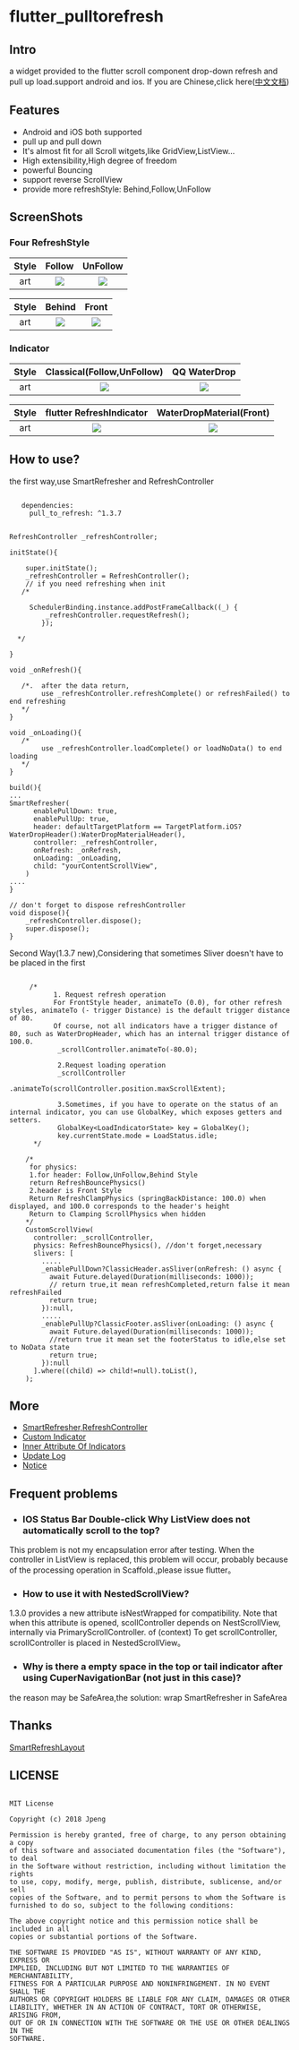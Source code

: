 # flutter_pulltorefresh

## Intro
a widget provided to the flutter scroll component drop-down refresh and pull up load.support android and ios.
If you are Chinese,click here([中文文档](https://github.com/peng8350/flutter_pulltorefresh/blob/master/README_CN.md))

## Features
* Android and iOS both supported
* pull up and pull down
* It's almost fit for all Scroll witgets,like GridView,ListView...
* High extensibility,High degree of freedom
* powerful Bouncing
* support reverse ScrollView
* provide more refreshStyle: Behind,Follow,UnFollow


## ScreenShots

### Four RefreshStyle
|Style| Follow | UnFollow |
|:---:|:---:|:---:|
|art| ![](example/images/classical_follow.gif) | ![](example/images/classical_unfollow.gif) |

|Style| Behind | Front |
|:---:|:---:|:---:|
|art| ![](arts/screen1.gif) | ![](example/images/material_classic.gif) |

### Indicator

|Style| Classical(Follow,UnFollow) | QQ WaterDrop |
|:---:|:---:|:---:|
|art| ![](example/images/classical_follow.gif) | ![](example/images/warterdrop.gif) |

|Style| flutter RefreshIndicator | WaterDropMaterial(Front) |
|:---:|:---:|:---:|
|art| ![](example/images/material_classic.gif) | ![](example/images/material_waterdrop.gif) |




## How to use?
the first way,use SmartRefresher and RefreshController
```

   dependencies:
     pull_to_refresh: ^1.3.7

```



```

RefreshController _refreshController;

initState(){

    super.initState();
    _refreshController = RefreshController();
    // if you need refreshing when init
   /*

     SchedulerBinding.instance.addPostFrameCallback((_) {
         _refreshController.requestRefresh();
        });

  */

}

void _onRefresh(){

   /*.  after the data return,
        use _refreshController.refreshComplete() or refreshFailed() to end refreshing
   */
}

void _onLoading(){
   /*
        use _refreshController.loadComplete() or loadNoData() to end loading
   */
}

build(){
...
SmartRefresher(
      enablePullDown: true,
      enablePullUp: true,
      header: defaultTargetPlatform == TargetPlatform.iOS?WaterDropHeader():WaterDropMaterialHeader(),
      controller: _refreshController,
      onRefresh: _onRefresh,
      onLoading: _onLoading,
      child: "yourContentScrollView",
    )
....
}

// don't forget to dispose refreshController
void dispose(){
    _refreshController.dispose();
    super.dispose();
}

```

Second Way(1.3.7 new),Considering that sometimes Sliver doesn't have to be placed in the first

```

     /*
           1. Request refresh operation
           For FrontStyle header, animateTo (0.0), for other refresh styles, animateTo (- trigger Distance) is the default trigger distance of 80.
           Of course, not all indicators have a trigger distance of 80, such as WaterDropHeader, which has an internal trigger distance of 100.0.
            _scrollController.animateTo(-80.0);

            2.Request loading operation
            _scrollController
                         .animateTo(scrollController.position.maxScrollExtent);

            3.Sometimes, if you have to operate on the status of an internal indicator, you can use GlobalKey, which exposes getters and setters.
            GlobalKey<LoadIndicatorState> key = GlobalKey();
            key.currentState.mode = LoadStatus.idle;
      */

    /*
     for physics:
     1.for header: Follow,UnFollow,Behind Style
     return RefreshBouncePhysics()
     2.header is Front Style
     Return RefreshClampPhysics (springBackDistance: 100.0) when displayed, and 100.0 corresponds to the header's height
     Return to Clamping ScrollPhysics when hidden
    */
    CustomScrollView(
      controller: _scrollController,
      physics: RefreshBouncePhysics(), //don't forget,necessary
      slivers: [
        .....
        _enablePullDown?ClassicHeader.asSliver(onRefresh: () async {
          await Future.delayed(Duration(milliseconds: 1000));
          // return true,it mean refreshCompleted,return false it mean refreshFailed
          return true;
        }):null,
        .....
        _enablePullUp?ClassicFooter.asSliver(onLoading: () async {
          await Future.delayed(Duration(milliseconds: 1000));
          //return true it mean set the footerStatus to idle,else set to NoData state
          return true;
        }):null
      ].where((child) => child!=null).toList(),
    );

```


## More
- [SmartRefresher,RefreshController](refresher_controller_en.md)
- [Custom Indicator](custom_indicator_en.md)
- [Inner Attribute Of Indicators](indicator_attribute_en.md)
- [Update Log](CHANGELOG.md)
- [Notice](notice_en.md)




## Frequent problems
* <h3>IOS Status Bar Double-click Why ListView does not automatically scroll to the top?</h3>
This problem is not my encapsulation error after testing. When the controller in ListView is replaced, this problem will occur, probably
because of the processing operation in Scaffold.,please issue flutter。

* <h3>How to use it with NestedScrollView?</h3>
1.3.0 provides a new attribute isNestWrapped for compatibility. Note that when this attribute is opened, scollController depends on NestScrollView,
internally via PrimaryScrollController. of (context) To get scrollController, scrollController is placed in NestedScrollView。

* <h3>Why is there a empty space in the top or tail indicator after using CuperNavigationBar (not just in this case)?</h3>
the reason may be SafeArea,the solution: wrap SmartRefresher in SafeArea



## Thanks

[SmartRefreshLayout](https://github.com/scwang90/SmartRefreshLayout)

## LICENSE
 
```
 
MIT License

Copyright (c) 2018 Jpeng

Permission is hereby granted, free of charge, to any person obtaining a copy
of this software and associated documentation files (the "Software"), to deal
in the Software without restriction, including without limitation the rights
to use, copy, modify, merge, publish, distribute, sublicense, and/or sell
copies of the Software, and to permit persons to whom the Software is
furnished to do so, subject to the following conditions:

The above copyright notice and this permission notice shall be included in all
copies or substantial portions of the Software.

THE SOFTWARE IS PROVIDED "AS IS", WITHOUT WARRANTY OF ANY KIND, EXPRESS OR
IMPLIED, INCLUDING BUT NOT LIMITED TO THE WARRANTIES OF MERCHANTABILITY,
FITNESS FOR A PARTICULAR PURPOSE AND NONINFRINGEMENT. IN NO EVENT SHALL THE
AUTHORS OR COPYRIGHT HOLDERS BE LIABLE FOR ANY CLAIM, DAMAGES OR OTHER
LIABILITY, WHETHER IN AN ACTION OF CONTRACT, TORT OR OTHERWISE, ARISING FROM,
OUT OF OR IN CONNECTION WITH THE SOFTWARE OR THE USE OR OTHER DEALINGS IN THE
SOFTWARE.

 
 ```
